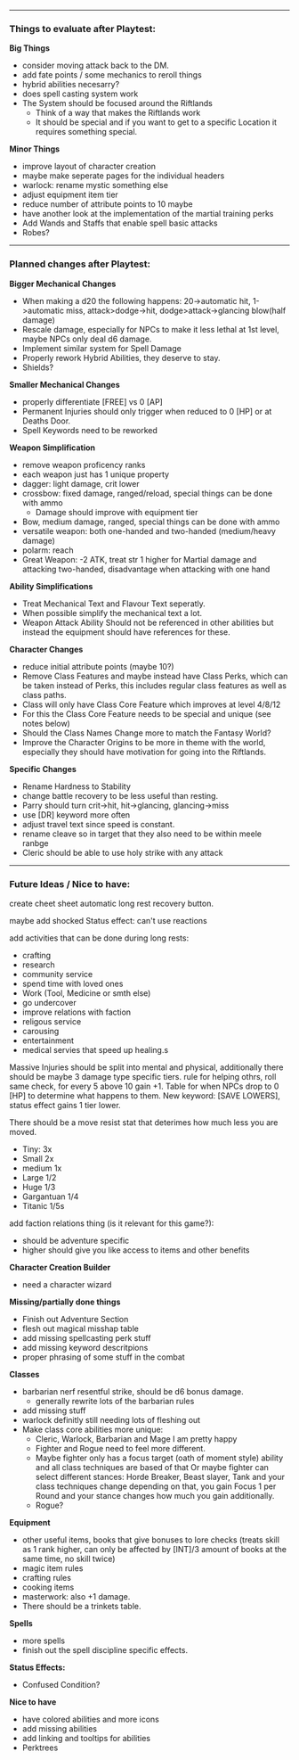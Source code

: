 ____________________________________________________________
### Things to evaluate after Playtest:

**Big Things**
- consider moving attack back to the DM.
- add fate points / some mechanics to reroll things
- hybrid abilities necesarry?
- does spell casting system work
- The System should be focused around the Riftlands
  - Think of a way that makes the Riftlands work
  - It should be special and if you want to get to a specific Location it requires something special.

**Minor Things**
- improve layout of character creation 
- maybe make seperate pages for the individual headers
- warlock: rename mystic something else
- adjust equipment item tier
- reduce number of attribute points to 10 maybe
- have another look at the implementation of the martial training perks
- Add Wands and Staffs that enable spell basic attacks
- Robes?

____________________________________________________________
### Planned changes after Playtest:

**Bigger Mechanical Changes**
- When making a d20 the following happens: 20->automatic hit, 1->automatic miss, attack>dodge->hit, dodge>attack->glancing blow(half damage)
- Rescale damage, especially for NPCs to make it less lethal at 1st level, maybe NPCs only deal d6 damage.
- Implement similar system for Spell Damage
- Properly rework Hybrid Abilities, they deserve to stay.
- Shields?

**Smaller Mechanical Changes**
- properly differentiate [FREE] vs 0 [AP]
- Permanent Injuries should only trigger when reduced to 0 [HP] or at Deaths Door.
- Spell Keywords need to be reworked

**Weapon Simplification**
- remove weapon proficency ranks
- each weapon just has 1 unique property
- dagger: light damage, crit lower
- crossbow: fixed damage, ranged/reload, special things can be done with ammo
  - Damage should improve with equipment tier
- Bow, medium damage, ranged, special things can be done with ammo
- versatile weapon: both one-handed and two-handed (medium/heavy damage)
- polarm: reach
- Great Weapon: -2 ATK, treat str 1 higher for Martial damage and attacking two-handed, disadvantage when attacking with one hand

**Ability Simplifications**
- Treat Mechanical Text and Flavour Text seperatly.
- When possible simplify the mechanical text a lot.
- Weapon Attack Ability Should not be referenced in other abilities but instead the equipment should have references for these.

**Character Changes**
- reduce initial attribute points (maybe 10?)
- Remove Class Features and maybe instead have Class Perks, which can be taken instead of Perks, this includes regular class features as well as class paths.
- Class will only have Class Core Feature which improves at level 4/8/12
- For this the Class Core Feature needs to be special and unique (see notes below)
- Should the Class Names Change more to match the Fantasy World?
- Improve the Character Origins to be more in theme with the world, especially they should have motivation for going into the Riftlands.

**Specific Changes**
- Rename Hardness to Stability
- change battle recovery to be less useful than resting.
- Parry should turn crit->hit, hit->glancing, glancing->miss
- use [DR] keyword more often
- adjust travel text since speed is constant.
- rename cleave so in target  that they also need to be within meele ranbge
- Cleric should be able to use holy strike with any attack
___________________________________________________________
### Future Ideas / Nice to have:

create cheet sheet
automatic long rest recovery button.

maybe add shocked Status effect: can't use reactions

add activities that can be done during long rests:
- crafting
- research
- community service
- spend time with loved ones
- Work (Tool, Medicine or smth else)
- go undercover
- improve relations with faction
- religous service
- carousing
- entertainment
- medical servies that speed up healing.s

Massive Injuries should be split into mental and physical, additionally there should be maybe 3 damage type specific tiers.
rule for helping othrs, roll same check, for every 5 above 10 gain +1.
Table for when NPCs drop to 0 [HP] to determine what happens to them.
New keyword: [SAVE LOWERS], status effect gains 1 tier lower.

There should be a move resist stat that deterimes how much less you are moved.
- Tiny: 3x
- Small 2x
- medium 1x
- Large 1/2
- Huge 1/3
- Gargantuan 1/4
- Titanic 1/5s

add faction relations thing (is it relevant for this game?): 
- should be adventure specific
- higher should give you like access to items and other benefits

**Character Creation Builder**
- need a character wizard

**Missing/partially done things**
- Finish out Adventure Section
- flesh out magical misshap table
- add missing spellcasting perk stuff
- add missing keyword descritpions
- proper phrasing of some stuff in the combat

**Classes**
- barbarian nerf resentful strike, should be d6 bonus damage.
  - generally rewrite lots of the barbarian rules
- add missing stuff
- warlock definitly still needing lots of fleshing out
- Make class core abilities more unique:
  - Cleric, Warlock, Barbarian and Mage I am pretty happy
  - Fighter and Rogue need to feel more different.
  - Maybe fighter only has a focus target (oath of moment style) ability and all class techniques are based of that Or maybe fighter can select different stances: Horde Breaker, Beast slayer, Tank and your class techniques change depending on that, you gain Focus 1 per Round and your stance changes how much you gain additionally.
  - Rogue?

**Equipment**
- other useful items, books that give bonuses to lore checks (treats skill as 1 rank higher, can only be affected by [INT]/3 amount of books at the same time, no skill twice)
- magic item rules
- crafting rules
- cooking items
- masterwork: also +1 damage.
- There should be a trinkets table.

**Spells**
- more spells
- finish out the spell discipline specific effects.

**Status Effects:**
- Confused Condition?

**Nice to have**
- have colored abilities and more icons
- add missing abilities
- add linking and tooltips for abilities
- Perktrees